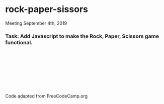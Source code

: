 # rock-paper-sissors
Meeting September 4th, 2019

### Task: Add Javascript to make the Rock, Paper, Scissors game functional.

<br><br><br><br><br><br><br><br>
Code adapted from FreeCodeCamp.org

